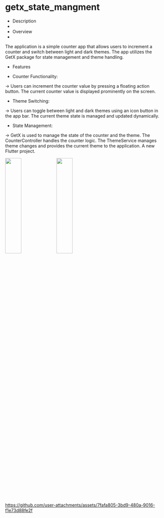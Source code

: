 # getx_state_mangment

* Description
* 
* Overview
* 
The application is a simple counter app that allows users to increment a counter and switch between light and dark themes. The app utilizes the GetX package for state management and theme handling.

* Features

* Counter Functionality:

-> Users can increment the counter value by pressing a floating action button.
The current counter value is displayed prominently on the screen.


* Theme Switching:

-> Users can toggle between light and dark themes using an icon button in the app bar.
The current theme state is managed and updated dynamically.


* State Management:

-> GetX is used to manage the state of the counter and the theme.
The CounterController handles the counter logic.
The ThemeService manages theme changes and provides the current theme to the application.
A new Flutter project.

<p>
  <img src="https://github.com/user-attachments/assets/ba09f5c9-8386-4561-85f4-ed2927485c75" height=28% width=32%>
    <img src="https://github.com/user-attachments/assets/0a8413d0-d920-4522-a21d-c33f0c40be7e" height=28% width=32%>
  </p>


https://github.com/user-attachments/assets/7fafa805-3bd9-480a-9016-f1e73d88fe2f

